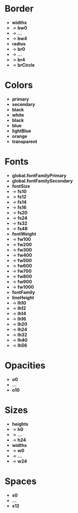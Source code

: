 # Border

- **widths**
- -> **bw0**
- -> **...**
- -> **bw4**
- **radius**
- -> **br0**
- -> **...**
- -> **br4**
- -> **brCircle**

# Colors

- **primary**
- **secondary**
- **black**
- **white**
- **black**
- **blue**
- **lightBlue**
- **orange**
- **transparent**

# Fonts

- **global.fontFamilyPrimary**
- **global.fontFamilySecondary**
- **fontSize**
- -> **fs10**
- -> **fs12**
- -> **fs14**
- -> **fs16**
- -> **fs20**
- -> **fs24**
- -> **fs32**
- -> **fs48**
- **fontWeight**
- -> **fw100**
- -> **fw200**
- -> **fw300**
- -> **fw400**
- -> **fw500**
- -> **fw600**
- -> **fw700**
- -> **fw800**
- -> **fw900**
- -> **fw1000**
- **fontFamily**
- **lineHeight**
- -> **lh10**
- -> **lh12**
- -> **lh14**
- -> **lh16**
- -> **lh20**
- -> **lh24**
- -> **lh32**
- -> **lh40**
- -> **lh56**

# Opacities

- **o0**
- **...**
- **o10**

# Sizes

- **heights**
- -> **h0**
- -> **...**
- -> **h24**
- **widths**
- -> **w0**
- -> **...**
- -> **w24**

# Spaces

- **s0**
- **...**
- **s12**
